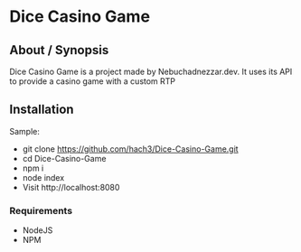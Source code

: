 # Dice Casino Game

## About / Synopsis

Dice Casino Game is a project made by Nebuchadnezzar.dev. It uses its API to provide a casino game with a custom RTP

## Installation

Sample:

* git clone https://github.com/hach3/Dice-Casino-Game.git
* cd Dice-Casino-Game
* npm i
* node index
* Visit http://localhost:8080

### Requirements

 * NodeJS
 * NPM
